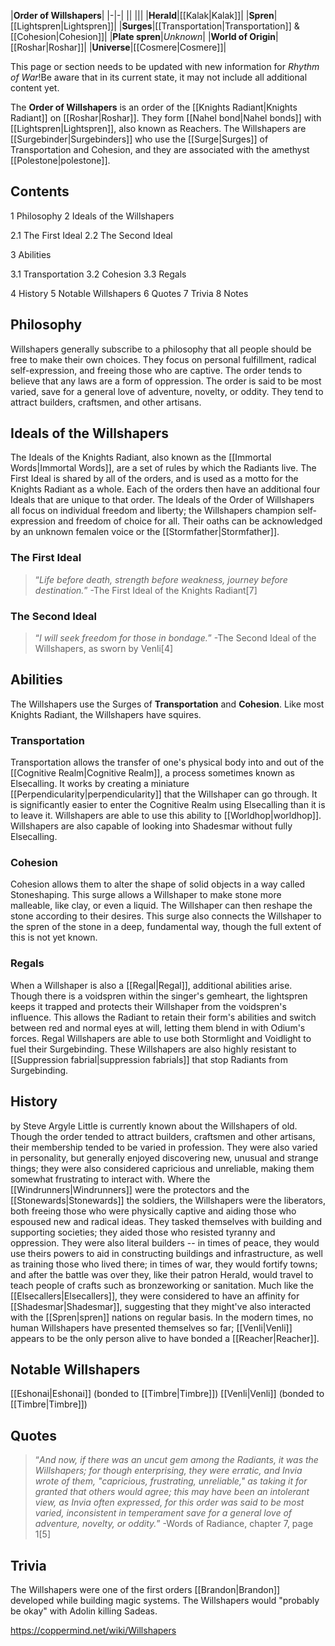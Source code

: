 |**Order of Willshapers**|
|-|-|
||
|||
|**Herald**|[[Kalak\|Kalak]]|
|**Spren**|[[Lightspren\|Lightspren]]|
|**Surges**|[[Transportation\|Transportation]] & [[Cohesion\|Cohesion]]|
|**Plate spren**|*Unknown*|
|**World of Origin**|[[Roshar\|Roshar]]|
|**Universe**|[[Cosmere\|Cosmere]]|

This page or section needs to be updated with new information for *Rhythm of War*!Be aware that in its current state, it may not include all additional content yet.

The **Order of Willshapers** is an order of the [[Knights Radiant\|Knights Radiant]] on [[Roshar\|Roshar]]. They form [[Nahel bond\|Nahel bonds]] with [[Lightspren\|Lightspren]], also known as Reachers.
The Willshapers are [[Surgebinder\|Surgebinders]] who use the [[Surge\|Surges]] of Transportation and Cohesion, and they are associated with the amethyst [[Polestone\|polestone]].

## Contents

1 Philosophy
2 Ideals of the Willshapers

2.1 The First Ideal
2.2 The Second Ideal


3 Abilities

3.1 Transportation
3.2 Cohesion
3.3 Regals


4 History
5 Notable Willshapers
6 Quotes
7 Trivia
8 Notes


## Philosophy
Willshapers generally subscribe to a philosophy that all people should be free to make their own choices. They focus on personal fulfillment, radical self-expression, and freeing those who are captive. The order tends to believe that any laws are a form of oppression. The order is said to be most varied, save for a general love of adventure, novelty, or oddity. They tend to attract builders, craftsmen, and other artisans.

## Ideals of the Willshapers
The Ideals of the Knights Radiant, also known as the [[Immortal Words\|Immortal Words]], are a set of rules by which the Radiants live. The First Ideal is shared by all of the orders, and is used as a motto for the Knights Radiant as a whole. Each of the orders then have an additional four Ideals that are unique to that order. The Ideals of the Order of Willshapers all focus on individual freedom and liberty; the Willshapers champion self-expression and freedom of choice for all. Their oaths can be acknowledged by an unknown femalen voice or the [[Stormfather\|Stormfather]].

### The First Ideal
>“*Life before death, strength before weakness, journey before destination.*”
\-The First Ideal of the Knights Radiant[7]


### The Second Ideal
>“*I will seek freedom for those in bondage.*”
\-The Second Ideal of the Willshapers, as sworn by Venli[4]


## Abilities
The Willshapers use the Surges of **Transportation** and **Cohesion**. Like most Knights Radiant, the Willshapers have squires.

### Transportation
Transportation allows the transfer of one's physical body into and out of the [[Cognitive Realm\|Cognitive Realm]], a process sometimes known as Elsecalling. It works by creating a miniature [[Perpendicularity\|perpendicularity]] that the Willshaper can go through. It is significantly easier to enter the Cognitive Realm using Elsecalling than it is to leave it. Willshapers are able to use this ability to [[Worldhop\|worldhop]]. Willshapers are also capable of looking into Shadesmar without fully Elsecalling.

### Cohesion
Cohesion allows them to alter the shape of solid objects in a way called Stoneshaping. This surge allows a Willshaper to make stone more malleable, like clay, or even a liquid. The Willshaper can then reshape the stone according to their desires. This surge also connects the Willshaper to the spren of the stone in a deep, fundamental way, though the full extent of this is not yet known.

### Regals
When a Willshaper is also a [[Regal\|Regal]], additional abilities arise. Though there is a voidspren within the singer's gemheart, the lightspren keeps it trapped and protects their Willshaper from the voidspren's influence. This allows the Radiant to retain their form's abilities and switch between red and normal eyes at will, letting them blend in with Odium's forces. Regal Willshapers are able to use both Stormlight and Voidlight to fuel their Surgebinding. These Willshapers are also highly resistant to [[Suppression fabrial\|suppression fabrials]] that stop Radiants from Surgebinding.

## History
 by  Steve Argyle 
Little is currently known about the Willshapers of old. Though the order tended to attract builders, craftsmen and other artisans, their membership tended to be varied in profession. They were also varied in personality, but generally enjoyed discovering new, unusual and strange things; they were also considered capricious and unreliable, making them somewhat frustrating to interact with.
Where the [[Windrunners\|Windrunners]] were the protectors and the [[Stonewards\|Stonewards]] the soldiers, the Willshapers were the liberators, both freeing those who were physically captive and aiding those who espoused new and radical ideas. They tasked themselves with building and supporting societies; they aided those who resisted tyranny and oppression. They were also literal builders -- in times of peace, they would use theirs powers to aid in constructing buildings and infrastructure, as well as training those who lived there; in times of war, they would fortify towns; and after the battle was over they, like their patron Herald, would travel to teach people of crafts such as bronzeworking or sanitation.
Much like the [[Elsecallers\|Elsecallers]], they were considered to have an affinity for [[Shadesmar\|Shadesmar]], suggesting that they might've also interacted with the [[Spren\|spren]] nations on regular basis.
In the modern times, no human Willshapers have presented themselves so far; [[Venli\|Venli]] appears to be the only person alive to have bonded a [[Reacher\|Reacher]].

## Notable Willshapers
[[Eshonai\|Eshonai]] (bonded to [[Timbre\|Timbre]])
[[Venli\|Venli]] (bonded to [[Timbre\|Timbre]])
## Quotes
>“*And now, if there was an uncut gem among the Radiants, it was the Willshapers; for though enterprising, they were erratic, and Invia wrote of them, "capricious, frustrating, unreliable," as taking it for granted that others would agree; this may have been an intolerant view, as Invia often expressed, for this order was said to be most varied, inconsistent in temperament save for a general love of adventure, novelty, or oddity.*”
\-Words of Radiance, chapter 7, page 1[5]


## Trivia
The Willshapers were one of the first orders [[Brandon\|Brandon]] developed while building magic systems.
The Willshapers would "probably be okay" with Adolin killing Sadeas.


https://coppermind.net/wiki/Willshapers